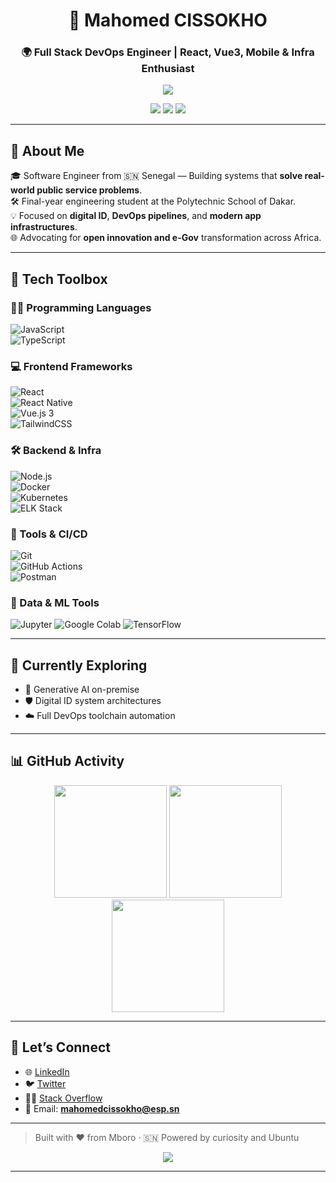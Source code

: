 <h1 align="center">🧠 Mahomed CISSOKHO</h1>
<h3 align="center">🌍 Full Stack DevOps Engineer | React, Vue3, Mobile & Infra Enthusiast</h3>

<p align="center">
  <img src="https://readme-typing-svg.herokuapp.com?font=Fira+Code&duration=3000&pause=1000&color=38BDF8&center=true&vCenter=true&width=600&lines=Crafting+Digital+Solutions+for+Africa;Cloud-Native+Apps+%7C+DevOps+%7C+Mobile+Excellence;Generative+AI+%2B+Digital+ID+Transformation" />
</p>

<p align="center">
  <a href="https://github.com/mahomedcissokho"><img src="https://img.shields.io/github/followers/mahomedcissokho?label=Followers&style=flat-square&logo=github" /></a>
  <a href="https://twitter.com/from_nasa_city"><img src="https://img.shields.io/twitter/follow/from_nasa_city?style=flat-square&logo=twitter&color=1DA1F2" /></a>
  <a href="https://www.linkedin.com/in/mahomed-cissokho"><img src="https://img.shields.io/badge/LinkedIn-blue?style=flat-square&logo=linkedin" /></a>
</p>

---

## 🚀 About Me

🎓 Software Engineer from 🇸🇳 Senegal — Building systems that **solve real-world public service problems**.  
🛠 Final-year engineering student at the Polytechnic School of Dakar.  
💡 Focused on **digital ID**, **DevOps pipelines**, and **modern app infrastructures**.  
🌐 Advocating for **open innovation and e-Gov** transformation across Africa.

---

## 🔧 Tech Toolbox

### 🧑‍💻 Programming Languages  
![JavaScript](https://img.shields.io/badge/JavaScript-161B22?style=for-the-badge&logo=javascript&logoColor=F7DF1E)  
![TypeScript](https://img.shields.io/badge/TypeScript-161B22?style=for-the-badge&logo=typescript&logoColor=3178C6)

### 💻 Frontend Frameworks  
![React](https://img.shields.io/badge/React-161B22?style=for-the-badge&logo=react&logoColor=61DAFB)  
![React Native](https://img.shields.io/badge/React_Native-161B22?style=for-the-badge&logo=react&logoColor=61DAFB)  
![Vue.js 3](https://img.shields.io/badge/Vue_3-161B22?style=for-the-badge&logo=vue.js&logoColor=4FC08D)  
![TailwindCSS](https://img.shields.io/badge/TailwindCSS-161B22?style=for-the-badge&logo=tailwind-css&logoColor=38BDF8)

### 🛠️ Backend & Infra  
![Node.js](https://img.shields.io/badge/Node.js-161B22?style=for-the-badge&logo=node.js&logoColor=339933)  
![Docker](https://img.shields.io/badge/Docker-161B22?style=for-the-badge&logo=docker&logoColor=2496ED)  
![Kubernetes](https://img.shields.io/badge/Kubernetes-161B22?style=for-the-badge&logo=kubernetes&logoColor=326CE5)  
![ELK Stack](https://img.shields.io/badge/ELK-161B22?style=for-the-badge&logo=elastic&logoColor=005571)

### 🧰 Tools & CI/CD  
![Git](https://img.shields.io/badge/Git-161B22?style=for-the-badge&logo=git&logoColor=F05032)  
![GitHub Actions](https://img.shields.io/badge/GitHub_Actions-161B22?style=for-the-badge&logo=github-actions&logoColor=2088FF)  
![Postman](https://img.shields.io/badge/Postman-161B22?style=for-the-badge&logo=postman&logoColor=FF6C37)
### 🧪 Data & ML Tools
![Jupyter](https://img.shields.io/badge/Jupyter_Notebook-F37626?style=for-the-badge&logo=jupyter&logoColor=white)
![Google Colab](https://img.shields.io/badge/Google_Colab-F9AB00?style=for-the-badge&logo=googlecolab&logoColor=white)
![TensorFlow](https://img.shields.io/badge/TensorFlow-FF6F00?style=for-the-badge&logo=tensorflow&logoColor=white)

---

## 🌱 Currently Exploring

- 🤖 Generative AI on-premise
- 🛡 Digital ID system architectures
- ☁️ Full DevOps toolchain automation

---

## 📊 GitHub Activity

<div align="center">
  <img height="180em" src="https://github-readme-stats.vercel.app/api?username=mahomedcissokho&show_icons=true&theme=github_dark&hide_border=true&bg_color=00000000" />
  <img height="180em" src="https://github-readme-streak-stats.herokuapp.com/?user=mahomedcissokho&theme=github-dark-blue&hide_border=true&background=00000000" />
  <img height="180em" src="https://github-readme-stats.vercel.app/api/top-langs/?username=mahomedcissokho&layout=compact&theme=github_dark&hide_border=true&bg_color=00000000" />
</div>

---

## 🤝 Let’s Connect

- 🌐 [LinkedIn](https://www.linkedin.com/in/mahomed-cissokho)
- 🐦 [Twitter](https://twitter.com/from_nasa_city)
- 🧑‍💻 [Stack Overflow](https://stackoverflow.com/users/dev_sn)
- 📧 Email: **mahomedcissokho@esp.sn**

---

> Built with ❤️ from Mboro · 🇸🇳 Powered by curiosity and Ubuntu

<p align="center">
  <img src="https://github-profile-trophy.vercel.app/?username=mahomedcissokho&theme=matrix&margin-w=15&margin-h=15&no-frame=true" />
</p>

---
